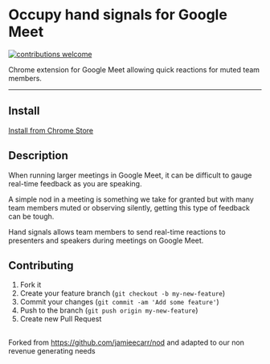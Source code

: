 # Occupy hand signals for Google Meet


[![contributions welcome](https://img.shields.io/badge/contributions-welcome-brightgreen.svg?style=flat)](https://github.com/jamieecarr/nod)

Chrome extension for Google Meet allowing quick reactions for muted team members.

---

## Install

[Install from Chrome Store](https://chrome.google.com/webstore/detail/nod-for-google-meet/oikgofeboedgfkaacpfepbfmgdalabej)

## Description

When running larger meetings in Google Meet, it can be difficult to gauge real-time feedback as you are speaking.

A simple nod in a meeting is something we take for granted but with many team members muted or observing silently, getting this type of feedback can be tough.

Hand signals allows team members to send real-time reactions to presenters and speakers during meetings on Google Meet.

## Contributing

1.  Fork it
2.  Create your feature branch (`git checkout -b my-new-feature`)
3.  Commit your changes (`git commit -am 'Add some feature'`)
4.  Push to the branch (`git push origin my-new-feature`)
5.  Create new Pull Request

## 

Forked from https://github.com/jamieecarr/nod and adapted to our non revenue generating needs